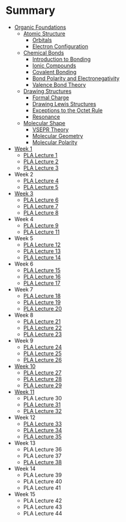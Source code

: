 # Summary

* [Organic Foundations](README.md)
  * [Atomic Structure](atomic-structure.md)
    * [Orbitals](orbitals.md)
    * [Electron Configuration](electron-configuration.md)
  * [Chemical Bonds](chemical-bonds.md)
    * [Introduction to Bonding](introduction-to-bonding.md)
    * [Ionic Compounds](ionic-compounds.md)
    * [Covalent Bonding](covalent-bonding.md)
    * [Bond Polarity and Electronegativity](bond-polarity-and-electronegativity.md)
    * [Valence Bond Theory](valence-bond-theory.md)
  * [Drawing Structures](drawing-structures.md)
    * [Formal Charge](formal-charge.md)
    * [Drawing Lewis Structures](drawing-lewis-structures.md)
    * [Exceptions to the Octet Rule](exceptions-to-the-octet-rule.md)
    * [Resonance](resonance.md)
  * [Molecular Shape](molecular-shape.md)
    * [VSEPR Theory](vsepr-theory.md)
    * [Molecular Geometry](molecular-geometry.md)
    * [Molecular Polarity](molecular-polarity.md)
* [Week 1](chapter1.md)
  * [PLA Lecture 1](chapter1/pla-lecture-1.md)
  * [PLA Lecture 2](chapter1/pla-lecture-2.md)
  * [PLA Lecture 3](chapter1/pla-lecture-3.md)
* Week 2
  * [PLA Lecture 4](pla-lecture-4.md)
  * [PLA Lecture 5](pla-lecture-5.md)
* [Week 3](week-3.md)
  * [PLA Lecture 6](week-3/pla-lecture-6.md)
  * [PLA Lecture 7](week-3/pla-lecture-7.md)
  * [PLA Lecture 8](week-3/pla-lecture-8.md)
* Week 4
  * [PLA Lecture 9](pla-lecture-9.md)
  * [PLA Lecture 11](pla-lecture-11.md)
* Week 5
  * [PLA Lecture 12](pla-lecture-12.md)
  * [PLA Lecture 13](pla-lecture-13.md)
  * [PLA Lecture 14](pla-lecture-14.md)
* Week 6
  * [PLA Lecture 15](pla-lecture-15.md)
  * [PLA Lecture 16](pla-lecture-16.md)
  * [PLA Lecture 17](pla-lecture-17.md)
* Week 7
  * [PLA Lecture 18](pla-lecture-18.md)
  * [PLA Lecture 19](pla-lecture-19.md)
  * [PLA Lecture 20](pla-lecture-20.md)
* Week 8
  * [PLA Lecture 21](pla-lecture-21.md)
  * [PLA Lecture 22](pla-lecture-22.md)
  * [PLA Lecture 23](pla-lecture-23.md)
* Week 9
  * [PLA Lecture 24](pla-lecture-24.md)
  * [PLA Lecture 25](pla-lecture-25.md)
  * [PLA Lecture 26](pla-lecture-26.md)
* [Week 10](week-10.md)
  * [PLA Lecture 27](week-10/pla-lecture-27.md)
  * [PLA Lecture 28](week-10/pla-lecture-28.md)
  * [PLA Lecture 29](week-10/pla-lecture-29.md)
* [Week 11](week-11.md)
  * PLA Lecture 30
  * [PLA Lecture 31](week-11/pla-lecture-31.md)
  * [PLA Lecture 32](week-11/pla-lecture-32.md)
* Week 12
  * [PLA Lecture 33](pla-lecture-33.md)
  * [PLA Lecture 34](pla-lecture-34.md)
  * [PLA Lecture 35](pla-lecture-35.md)
* Week 13
  * PLA Lecture 36
  * PLA Lecture 37
  * [PLA Lecture 38](pla-lecture-38.md)
* Week 14
  * PLA Lecture 39
  * PLA Lecture 40
  * PLA Lecture 41
* Week 15
  * PLA Lecture 42
  * PLA Lecture 43
  * PLA Lecture 44


